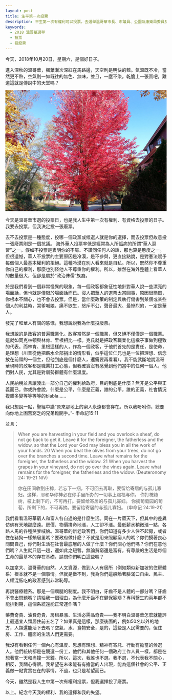 ```yaml
---
layout: post
title: 生平第一次投票
description: 平生第一次有權利可以投票，去選舉溫哥華市長、市議員、公園及康樂局委員及教育委員。我去投了，但投了廢票。想知道原因嗎？讓我和你分享。
keywords:
  - 2018 溫哥華選舉
  - 投票
  - 投廢票
---
```

今天，2018年10月20日，星期六，是個好日子。

進入深秋的溫哥華，楓葉漸次深紅在馬路邊，天空則是明快的藍。氣溫既不冷，當然更不熱，空氣則一如既往的無色、無味，並且，一塵不染。乾脆上一張圖吧，難道這就是傳說中的天堂嗎？

<p align="center"><img src="/public/images/2018-vancouver-poll.jpg" alt="2018-溫哥華-選舉投票"></p>

今天是溫哥華市選的投票日，也是我人生中第一次有權利、有資格去投票的日子。我要去投票，但我決定投一張廢票。

去不去投票是一種態度，投哪一個政黨或候選人就是你的選擇，而去投票但故意投一張廢票則是一個抗議。
海外華人投票率低是經常為人所詬病的所謂“華人惡習”之一。假如不投票是表明你的不屑、不讚同任何人的話，那也算是態度之一。但很遺憾，華人不投票的主要原因是冷漠，是不參與，更直接點說，是對憲法賦予每個個人最基本權利的拒絕。這種冷漠在別人看來就是自私。所以，既然你不尊重你自己的權利，那麼也別怪他人不尊重你的權利。所以，雖然在海外整體上看華人的數量很大，但卻是屬於“政治侏儒”族裔。

於是我們看到一個非常怪異的現象，每一個政客都象征性地針對華人說一些漂亮的場面話，但也就是僅限於場面話而已。沒人把華人的選票太當回事，原因很簡單，你根本不關心，也不會去投票。但是，當什麼政策的制定與執行傷害到某個或某些個人的利益時，哭爹喊娘，痛不欲生，怒斥不公，聲音最大、最慘烈的，一定是華人。

發完了和華人有關的感慨，我想說說我為什麼投廢票。

我想說的是政客的普遍職業化。政客當然是一個職業，但又絕不僅僅是一個職業。這就如同克林頓與林肯、里根相比一樣。克氏就是把政客職業化這檔子事做到極致的代表。而林肯、里根這樣的人，作為一個政客，于他們首先的是責任，是使命，是理想（川普從他把薪水全部捐出的情形看，似乎這位仁兄也是一位把理想、信念放在前頭的一個主，但他到底是個什麼人，還需要再看看）。我不能武斷地說溫哥華現時的政客都是職業打工心態，但我確實沒有感覺到他們當中的任何一個人，他們對人民，尤其是對弱勢群體有什麼溫度。

人民納稅並且讓渡出一部分自己的權利給政府，目的到底是什麼？無非是公平與正義而已。你或許會說，什麼是公平，什麼是正義，誰的公平，誰的正義，社會情況複雜多變等等等等的blabla……

我只想說一點，聖經中講“原來那地上的窮人永遠都會存在。所以我吩咐你，總要向你地上困苦窮乏的兄弟鬆開手。”- 申命記15:11

並且：

> When you are harvesting in your field and you overlook a sheaf, do not go back to get it. Leave it for the foreigner, the fatherless and the widow, so that the Lord your God may bless you in all the work of your hands. 20 When you beat the olives from your trees, do not go over the branches a second time. Leave what remains for the foreigner, the fatherless and the widow. 21 When you harvest the grapes in your vineyard, do not go over the vines again. Leave what remains for the foreigner, the fatherless and the widow. (Deuteronomy 24: 19-21 NIV)
>
> 你在田间收割庄稼，若忘下一捆，不可回去再取，要留给寄居的与孤儿寡妇。这样，耶和华你神必在你手里所办的一切事上赐福与你。 你打橄榄树，枝上剩下的，不可再打。要留给寄居的与孤儿寡妇。 你摘葡萄园的葡萄，所剩下的，不可再摘。要留给寄居的与孤儿寡妇。 (申命记 24:19-21)

我們看看溫哥華窮人和富人各自過的是什麼生活。同在一片藍天下，但其中的差異仿佛有天地那麼遠。房價、物價拼命地漲，人工卻不漲。最低薪水稍微漲一點，各路人馬的各種哭爹喊娘。溫哥華的新老政客們，你們知道有多少人住不起房，或者住在豬狗一樣蝸居里嗎？要政府做什麼？不就是用來照顧窮人的嗎？你們摸著良心問問自己，你們對生活在社會最底層的人做了什麼？你們關心他們嗎？你們在意他們嗎？人生就只這一趟，還如此之短暫。無論貧窮還是富有，有尊嚴的生活是每個生命的最基本的存在基礎，請問你們明白這些嗎？

以加拿大、溫哥華的自然、人文資源，做到人人有居所（例如類似新加坡的住房體系）根本就不是一個事情。但就是做不到，我為你們這般舔著臉滿口自由、民主、人權混飯吃的政客感到非常恥辱。

再說醫療體系。那是一個瘸腿的制度。我不明白，牙齒不是人體的一部分嗎？牙齒不會出問題嗎？請給我一個理由，為什麼牙齒不在健保範疇？專科醫生約兩年都不能排到期，這個系統還能正常運作嗎？

藥費奇貴、油費奇貴、房租暴漲、生活必需品奇貴——我不明白溫哥華怎麼就能評上最適宜人類居住前五名了？如果真是這樣，那麼後面的，例如50名以外的地方，人類還能活下去嗎？空氣、水、食物安全，是的，這些是人民需要的，但住房、工作、體面的生活人們更需要。

我沒有看到任何一個內心有溫度、思想有理想、精神有寄託、行動有擔當的候選人。他們統統都是在競選一份工，他們和其他任何一個政府工作人員一樣，都是在想著當一天和尚撞一天鐘。所以，這次，我誰也不選。我不選，不代表我不關心，相反，我關心得很。我希望在未來能有有擔當的人出現，能為這個社會的公平、正義做一點實實在在的事情。不過，也只是希望而已。

今天，雖然是我人生中第一次有權利投票，但我選擇投了廢票。

以上。紀念今天我的權利、我的選擇和我的失望。
